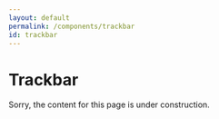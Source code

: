 ```yaml
---
layout: default
permalink: /components/trackbar
id: trackbar
---
```


# Trackbar

Sorry, the content for this page is under construction.
